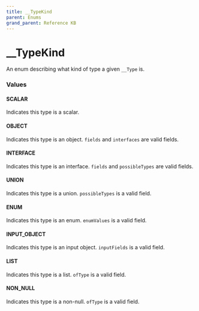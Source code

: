 ```yaml
---
title: __TypeKind
parent: Enums
grand_parent: Reference KB
---
```


# __TypeKind

An enum describing what kind of type a given `__Type` is.

<h3 id="values">Values</h3>

  <h4 id="scalar" class="name anchored">SCALAR</h4>

  <div class="description-wrapper">
   <p>Indicates this type is a scalar.</p>
  </div>

  <h4 id="object" class="name anchored">OBJECT</h4>

  <div class="description-wrapper">
   <p>Indicates this type is an object. <code>fields</code> and <code>interfaces</code> are valid fields.</p>
  </div>

  <h4 id="interface" class="name anchored">INTERFACE</h4>

  <div class="description-wrapper">
   <p>Indicates this type is an interface. <code>fields</code> and <code>possibleTypes</code> are valid fields.</p>
  </div>

  <h4 id="union" class="name anchored">UNION</h4>

  <div class="description-wrapper">
   <p>Indicates this type is a union. <code>possibleTypes</code> is a valid field.</p>
  </div>

  <h4 id="enum" class="name anchored">ENUM</h4>

  <div class="description-wrapper">
   <p>Indicates this type is an enum. <code>enumValues</code> is a valid field.</p>
  </div>

  <h4 id="input_object" class="name anchored">INPUT_OBJECT</h4>

  <div class="description-wrapper">
   <p>Indicates this type is an input object. <code>inputFields</code> is a valid field.</p>
  </div>

  <h4 id="list" class="name anchored">LIST</h4>

  <div class="description-wrapper">
   <p>Indicates this type is a list. <code>ofType</code> is a valid field.</p>
  </div>

  <h4 id="non_null" class="name anchored">NON_NULL</h4>

  <div class="description-wrapper">
   <p>Indicates this type is a non-null. <code>ofType</code> is a valid field.</p>
  </div>

